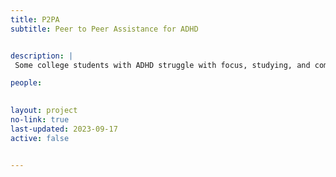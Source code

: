 ```yaml
---
title: P2PA
subtitle: Peer to Peer Assistance for ADHD


description: |
 Some college students with ADHD struggle with focus, studying, and completing work. Our goal to create an app to help them find the best places on campus to work and study that acknowledge and accommodate their cognitive differences.

people:

  
layout: project
no-link: true
last-updated: 2023-09-17
active: false


---
```

